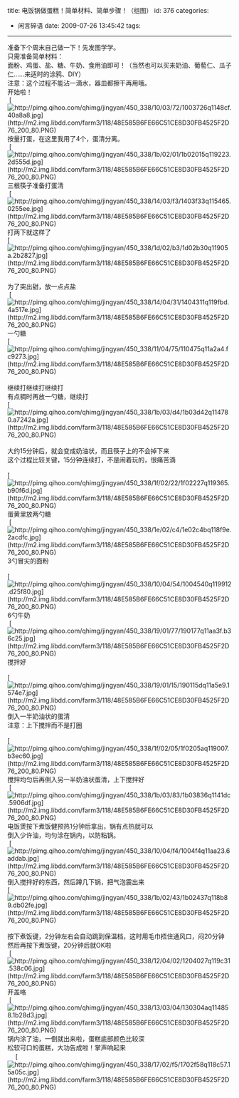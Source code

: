 title: 电饭锅做蛋糕！简单材料、简单步骤！（组图）
id: 376
categories:
  - 闲言碎语
date: 2009-07-26 13:45:42
tags:
---

准备下个周末自己做一下！先发图学学。
</br>只需准备简单材料：
</br>面粉、鸡蛋、盐、糖、牛奶、食用油即可！（当然也可以买来奶油、葡萄仁、瓜子仁……来适时的涂鸦、DIY）
</br>注意：这个过程不能沾一滴水，器皿都擦干再用哦。
</br>开始啦！
</br>&nbsp;[![http://pimg.qihoo.com/qhimg/jingyan/450_338/10/03/72/1003726q1148cf.40a8a8.jpg](http://m2.img.libdd.com/farm3/118/48E585B6FE66C51CE8D30FB4525F2D76_200_80.PNG)</img>](http://pimg.qihoo.com/qhimg/jingyan/450_338/10/03/72/1003726q1148cf.40a8a8.jpg)
</br>按量打蛋，在这里我用了4个，蛋清分离。
</br>&nbsp;[![http://pimg.qihoo.com/qhimg/jingyan/450_338/1b/02/01/1b02015q119223.2d555d.jpg](http://m2.img.libdd.com/farm3/118/48E585B6FE66C51CE8D30FB4525F2D76_200_80.PNG)</img>](http://pimg.qihoo.com/qhimg/jingyan/450_338/1b/02/01/1b02015q119223.2d555d.jpg)
</br>三根筷子准备打蛋清
</br>&nbsp;[![http://pimg.qihoo.com/qhimg/jingyan/450_338/14/03/f3/1403f33q115465.0255ee.jpg](http://m2.img.libdd.com/farm3/118/48E585B6FE66C51CE8D30FB4525F2D76_200_80.PNG)</img>](http://pimg.qihoo.com/qhimg/jingyan/450_338/14/03/f3/1403f33q115465.0255ee.jpg)
</br>打两下就这样了
</br>[![http://pimg.qihoo.com/qhimg/jingyan/450_338/1d/02/b3/1d02b30q11905a.2b2827.jpg](http://m2.img.libdd.com/farm3/118/48E585B6FE66C51CE8D30FB4525F2D76_200_80.PNG)</img>](http://pimg.qihoo.com/qhimg/jingyan/450_338/1d/02/b3/1d02b30q11905a.2b2827.jpg)
</br>&nbsp;
</br>为了突出甜，放一点点盐
</br>&nbsp;[![http://pimg.qihoo.com/qhimg/jingyan/450_338/14/04/31/1404311q119fbd.4a517e.jpg](http://m2.img.libdd.com/farm3/118/48E585B6FE66C51CE8D30FB4525F2D76_200_80.PNG)</img>](http://pimg.qihoo.com/qhimg/jingyan/450_338/14/04/31/1404311q119fbd.4a517e.jpg)
</br>一勺糖
</br>[![http://pimg.qihoo.com/qhimg/jingyan/450_338/11/04/75/110475q11a2a4.fc9273.jpg](http://m2.img.libdd.com/farm3/118/48E585B6FE66C51CE8D30FB4525F2D76_200_80.PNG)</img>](http://pimg.qihoo.com/qhimg/jingyan/450_338/11/04/75/110475q11a2a4.fc9273.jpg)&nbsp;
</br>继续打继续打继续打
</br>有点稠时再放一勺糖，继续打
</br>[![http://pimg.qihoo.com/qhimg/jingyan/450_338/1b/03/d4/1b03d42q114780.a7242a.jpg](http://m2.img.libdd.com/farm3/118/48E585B6FE66C51CE8D30FB4525F2D76_200_80.PNG)</img>](http://pimg.qihoo.com/qhimg/jingyan/450_338/1b/03/d4/1b03d42q114780.a7242a.jpg)&nbsp;
</br>大约15分钟后，就会变成奶油状，而且筷子上的不会掉下来
</br>这个过程比较关键，15分钟连续打，不是闹着玩的，很痛苦滴
</br>&nbsp;
</br>[![http://pimg.qihoo.com/qhimg/jingyan/450_338/1f/02/22/1f02227q119365.b90f6d.jpg](http://m2.img.libdd.com/farm3/118/48E585B6FE66C51CE8D30FB4525F2D76_200_80.PNG)</img>](http://pimg.qihoo.com/qhimg/jingyan/450_338/1f/02/22/1f02227q119365.b90f6d.jpg)
</br>蛋黄里放两勺糖
</br>&nbsp;[![http://pimg.qihoo.com/qhimg/jingyan/450_338/1e/02/c4/1e02c4bq118f9e.2acdfc.jpg](http://m2.img.libdd.com/farm3/118/48E585B6FE66C51CE8D30FB4525F2D76_200_80.PNG)</img>](http://pimg.qihoo.com/qhimg/jingyan/450_338/1e/02/c4/1e02c4bq118f9e.2acdfc.jpg)
</br>3勺冒尖的面粉
</br>&nbsp;
</br>[![http://pimg.qihoo.com/qhimg/jingyan/450_338/10/04/54/1004540q119912.d25f80.jpg](http://m2.img.libdd.com/farm3/118/48E585B6FE66C51CE8D30FB4525F2D76_200_80.PNG)</img>](http://pimg.qihoo.com/qhimg/jingyan/450_338/10/04/54/1004540q119912.d25f80.jpg)
</br>6勺牛奶
</br>&nbsp;[![http://pimg.qihoo.com/qhimg/jingyan/450_338/19/01/77/190177q11aa3f.b36c25.jpg](http://m2.img.libdd.com/farm3/118/48E585B6FE66C51CE8D30FB4525F2D76_200_80.PNG)</img>](http://pimg.qihoo.com/qhimg/jingyan/450_338/19/01/77/190177q11aa3f.b36c25.jpg)
</br>搅拌好
</br>&nbsp;
</br>[![http://pimg.qihoo.com/qhimg/jingyan/450_338/19/01/15/190115dq11a5e9.1574e7.jpg](http://m2.img.libdd.com/farm3/118/48E585B6FE66C51CE8D30FB4525F2D76_200_80.PNG)</img>](http://pimg.qihoo.com/qhimg/jingyan/450_338/19/01/15/190115dq11a5e9.1574e7.jpg)
</br>倒入一半奶油状的蛋清
</br>注意：上下搅拌而不是打圈
</br>&nbsp;
</br>[![http://pimg.qihoo.com/qhimg/jingyan/450_338/1f/02/05/1f0205aq119007.b3ec60.jpg](http://m2.img.libdd.com/farm3/118/48E585B6FE66C51CE8D30FB4525F2D76_200_80.PNG)</img>](http://pimg.qihoo.com/qhimg/jingyan/450_338/1f/02/05/1f0205aq119007.b3ec60.jpg)
</br>搅拌均匀后再倒入另一半奶油状蛋清，上下搅拌好
</br>&nbsp;[![http://pimg.qihoo.com/qhimg/jingyan/450_338/1b/03/83/1b03836q1141dc.5906df.jpg](http://m2.img.libdd.com/farm3/118/48E585B6FE66C51CE8D30FB4525F2D76_200_80.PNG)</img>](http://pimg.qihoo.com/qhimg/jingyan/450_338/1b/03/83/1b03836q1141dc.5906df.jpg)
</br>电饭煲按下煮饭健预热1分钟后拿出，锅有点热就可以
</br>倒入少许油，均匀涂在锅内，以防粘锅。
</br>&nbsp;[![http://pimg.qihoo.com/qhimg/jingyan/450_338/10/04/f4/1004f4q11aa23.6addab.jpg](http://m2.img.libdd.com/farm3/118/48E585B6FE66C51CE8D30FB4525F2D76_200_80.PNG)</img>](http://pimg.qihoo.com/qhimg/jingyan/450_338/10/04/f4/1004f4q11aa23.6addab.jpg)
</br>倒入搅拌好的东西，然后蹲几下锅，把气泡震出来
</br>[![http://pimg.qihoo.com/qhimg/jingyan/450_338/1b/02/43/1b02437q118b89.db02fe.jpg](http://m2.img.libdd.com/farm3/118/48E585B6FE66C51CE8D30FB4525F2D76_200_80.PNG)</img>](http://pimg.qihoo.com/qhimg/jingyan/450_338/1b/02/43/1b02437q118b89.db02fe.jpg)&nbsp;
</br>按下煮饭键，2分钟左右会自动跳到保温档，这时用毛巾捂住通风口，闷20分钟
</br>然后再按下煮饭键，20分钟后就OK啦
</br>&nbsp;[![http://pimg.qihoo.com/qhimg/jingyan/450_338/12/04/02/1204027q119c31.538c06.jpg](http://m2.img.libdd.com/farm3/118/48E585B6FE66C51CE8D30FB4525F2D76_200_80.PNG)</img>](http://pimg.qihoo.com/qhimg/jingyan/450_338/12/04/02/1204027q119c31.538c06.jpg)
</br>开盖咯
</br>&nbsp;[![http://pimg.qihoo.com/qhimg/jingyan/450_338/13/03/04/130304aq114858.1b28d3.jpg](http://m2.img.libdd.com/farm3/118/48E585B6FE66C51CE8D30FB4525F2D76_200_80.PNG)</img>](http://pimg.qihoo.com/qhimg/jingyan/450_338/13/03/04/130304aq114858.1b28d3.jpg)
</br>锅内涂了油，一倒就出来啦，蛋糕底部颜色比较深
</br>松软可口的蛋糕，大功告成啦！掌声响起来
</br>&nbsp;　[![http://pimg.qihoo.com/qhimg/jingyan/450_338/17/02/f5/1702f58q118c57.15a05c.jpg](http://m2.img.libdd.com/farm3/118/48E585B6FE66C51CE8D30FB4525F2D76_200_80.PNG)</img>](http://pimg.qihoo.com/qhimg/jingyan/450_338/17/02/f5/1702f58q118c57.15a05c.jpg)　